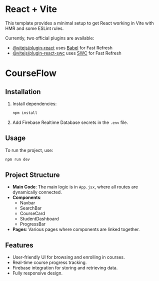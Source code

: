 # React + Vite

This template provides a minimal setup to get React working in Vite with HMR and some ESLint rules.

Currently, two official plugins are available:

- [@vitejs/plugin-react](https://github.com/vitejs/vite-plugin-react/blob/main/packages/plugin-react/README.md) uses [Babel](https://babeljs.io/) for Fast Refresh
- [@vitejs/plugin-react-swc](https://github.com/vitejs/vite-plugin-react-swc) uses [SWC](https://swc.rs/) for Fast Refresh

# CourseFlow

## Installation
1. Install dependencies:
   ```sh
   npm install
   ```

2. Add Firebase Realtime Database secrets in the `.env` file.

## Usage
To run the project, use:
   ```sh
   npm run dev
   ```

## Project Structure
- **Main Code**: The main logic is in `App.jsx`, where all routes are dynamically connected.
- **Components**:
  - Navbar
  - SearchBar
  - CourseCard
  - StudentDashboard
  - ProgressBar
- **Pages**: Various pages where components are linked together.

## Features
- User-friendly UI for browsing and enrolling in courses.
- Real-time course progress tracking.
- Firebase integration for storing and retrieving data.
- Fully responsive design.


